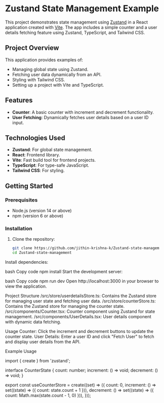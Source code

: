 # Zustand State Management Example

This project demonstrates state management using [Zustand](https://github.com/pmndrs/zustand) in a React application created with [Vite](https://vitejs.dev/). The app includes a simple counter and a user details fetching feature using Zustand, TypeScript, and Tailwind CSS.

## Project Overview

This application provides examples of:
- Managing global state using Zustand.
- Fetching user data dynamically from an API.
- Styling with Tailwind CSS.
- Setting up a project with Vite and TypeScript.

## Features

- **Counter**: A basic counter with increment and decrement functionality.
- **User Fetching**: Dynamically fetches user details based on a user ID input.

## Technologies Used

- **Zustand**: For global state management.
- **React**: Frontend library.
- **Vite**: Fast build tool for frontend projects.
- **TypeScript**: For type-safe JavaScript.
- **Tailwind CSS**: For styling.

## Getting Started

### Prerequisites

- Node.js (version 14 or above)
- npm (version 6 or above)

### Installation

1. Clone the repository:
   ```bash
   git clone https://github.com/jithin-krishna-k/Zustand-state-management.git
   cd Zustand-state-management


Install dependencies:

bash
Copy code
npm install
Start the development server:

bash
Copy code
npm run dev
Open http://localhost:3000 in your browser to view the application.

Project Structure
/src/store/userdetailsStore.ts: Contains the Zustand store for managing user state and fetching user data.
/src/store/counterStore.ts: Contains the Zustand store for managing the counter state.
/src/components/Counter.tsx: Counter component using Zustand for state management.
/src/components/UserDetails.tsx: User details component with dynamic data fetching.

Usage
Counter: Click the increment and decrement buttons to update the counter state.
User Details: Enter a user ID and click "Fetch User" to fetch and display user details from the API.

Example Usage

import { create } from 'zustand';

interface CounterState {
    count: number;
    increment: () => void;
    decrement: () => void;
}

export const useCounterStore = create<CounterState>((set) => ({
    count: 0,
    increment: () => set((state) => ({ count: state.count + 1 })),
    decrement: () => set((state) => ({ count: Math.max(state.count - 1, 0) })),
}));
